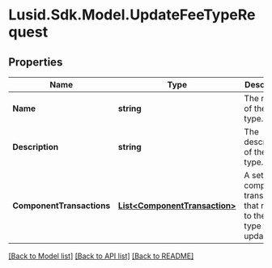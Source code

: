 # Lusid.Sdk.Model.UpdateFeeTypeRequest

## Properties

Name | Type | Description | Notes
------------ | ------------- | ------------- | -------------
**Name** | **string** | The name of the fee type. | 
**Description** | **string** | The description of the fee type. | [optional] 
**ComponentTransactions** | [**List&lt;ComponentTransaction&gt;**](ComponentTransaction.md) | A set of component transactions that relate to the fee type to be updated. | 

[[Back to Model list]](../README.md#documentation-for-models) [[Back to API list]](../README.md#documentation-for-api-endpoints) [[Back to README]](../README.md)

